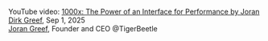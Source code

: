 YouTube video: [1000x: The Power of an Interface for Performance by Joran Dirk Greef](https://www.youtube.com/watch?v=yKgfk8lTQuE), Sep 1, 2025<br>
[Joran Greef](https://x.com/jorandirkgreef), Founder and CEO @TigerBeetle
